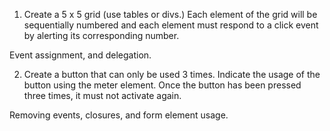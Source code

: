 1. Create a 5 x 5 grid (use tables or divs.) Each element of the grid will be sequentially numbered and each element must respond to a click event by alerting its corresponding number. 

  Event assignment, and delegation.
  
2. Create a button that can only be used 3 times. Indicate the usage of the button using the meter element. Once the button has been pressed three times, it must not activate again. 

  Removing events, closures, and form element usage.  
